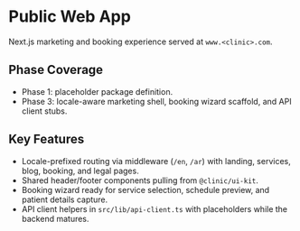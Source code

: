 # Public Web App

Next.js marketing and booking experience served at `www.<clinic>.com`.

## Phase Coverage
- Phase 1: placeholder package definition.
- Phase 3: locale-aware marketing shell, booking wizard scaffold, and API client stubs.

## Key Features
- Locale-prefixed routing via middleware (`/en`, `/ar`) with landing, services, blog, booking, and legal pages.
- Shared header/footer components pulling from `@clinic/ui-kit`.
- Booking wizard ready for service selection, schedule preview, and patient details capture.
- API client helpers in `src/lib/api-client.ts` with placeholders while the backend matures.
